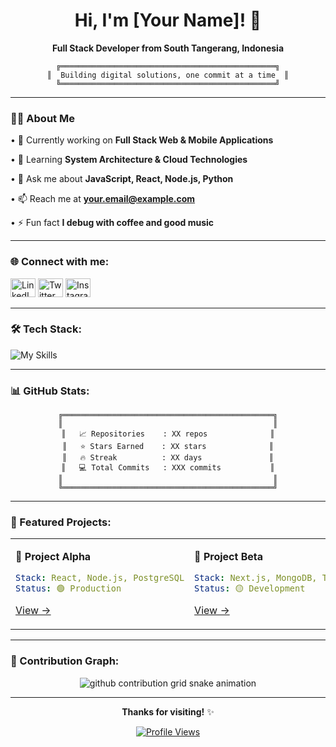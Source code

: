 <div align="center">

# Hi, I'm [Your Name]! 👋

**Full Stack Developer from South Tangerang, Indonesia**

```ascii
╔════════════════════════════════════════════════╗
║  Building digital solutions, one commit at a time  ║
╚════════════════════════════════════════════════╝
```

</div>

---

### 👨‍💻 About Me

• 🔭 Currently working on **Full Stack Web & Mobile Applications**

• 🌱 Learning **System Architecture & Cloud Technologies**

• 💬 Ask me about **JavaScript, React, Node.js, Python**

• 📫 Reach me at **your.email@example.com**

• ⚡ Fun fact **I debug with coffee and good music**

---

### 🌐 Connect with me:

<p align="left">
<a href="https://linkedin.com/in/yourprofile" target="_blank"><img src="https://raw.githubusercontent.com/rahuldkjain/github-profile-readme-generator/master/src/images/icons/Social/linked-in-alt.svg" alt="LinkedIn" height="30" width="40" /></a>
<a href="https://twitter.com/yourhandle" target="_blank"><img src="https://raw.githubusercontent.com/rahuldkjain/github-profile-readme-generator/master/src/images/icons/Social/twitter.svg" alt="Twitter" height="30" width="40" /></a>
<a href="https://instagram.com/yourhandle" target="_blank"><img src="https://raw.githubusercontent.com/rahuldkjain/github-profile-readme-generator/master/src/images/icons/Social/instagram.svg" alt="Instagram" height="30" width="40" /></a>
</p>

---

### 🛠️ Tech Stack:

![My Skills](https://skillicons.dev/icons?i=js,ts,python,react,nextjs,nodejs,express,tailwind,postgres,mongodb,docker,git,vscode,figma&perline=7)

---

### 📊 GitHub Stats:

<div align="center">

```
╔═══════════════════════════════════════════════╗
║                                               ║
║   📈 Repositories    : XX repos              ║
║   ⭐ Stars Earned    : XX stars              ║
║   🔥 Streak          : XX days               ║
║   💻 Total Commits   : XXX commits           ║
║                                               ║
╚═══════════════════════════════════════════════╝
```

</div>

---

### 🎯 Featured Projects:

<table>
<tr>
<td width="50%">

**🚀 Project Alpha**
```yaml
Stack: React, Node.js, PostgreSQL
Status: 🟢 Production
```
[View →](https://github.com/YOUR_USERNAME/project-alpha)

</td>
<td width="50%">

**💎 Project Beta**
```yaml
Stack: Next.js, MongoDB, Tailwind
Status: 🟡 Development
```
[View →](https://github.com/YOUR_USERNAME/project-beta)

</td>
</tr>
</table>

---

### 🐍 Contribution Graph:

<div align="center">
  <picture>
    <source media="(prefers-color-scheme: dark)" srcset="https://raw.githubusercontent.com/YOUR_USERNAME/YOUR_USERNAME/output/github-contribution-grid-snake-dark.svg">
    <source media="(prefers-color-scheme: light)" srcset="https://raw.githubusercontent.com/YOUR_USERNAME/YOUR_USERNAME/output/github-contribution-grid-snake.svg">
    <img alt="github contribution grid snake animation" src="https://raw.githubusercontent.com/YOUR_USERNAME/YOUR_USERNAME/output/github-contribution-grid-snake.svg">
  </picture>
</div>

---

<div align="center">

**Thanks for visiting!** ✨

[![Profile Views](https://komarev.com/ghpvc/?username=YOUR_USERNAME&color=blue&style=flat&label=Profile+Views)](https://github.com/YOUR_USERNAME)

</div>
